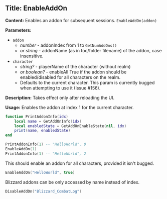 ## Title: EnableAddOn

**Content:**
Enables an addon for subsequent sessions.
`EnableAddOn(addon)`

**Parameters:**
- `addon`
  - *number* - addonIndex from 1 to `GetNumAddOns()`
  - *or string* - addonName (as in toc/folder filename) of the addon, case insensitive.
- `character`
  - *string?* - playerName of the character (without realm)
  - *or boolean?* - enableAll True if the addon should be enabled/disabled for all characters on the realm.
  - Defaults to the current character. This param is currently bugged when attempting to use it (Issue #156).

**Description:**
Takes effect only after reloading the UI.

**Usage:**
Enables the addon at index 1 for the current character.
```lua
function PrintAddonInfo(idx)
    local name = GetAddOnInfo(idx)
    local enabledState = GetAddOnEnableState(nil, idx)
    print(name, enabledState)
end

PrintAddonInfo(1) -- "HelloWorld", 0
EnableAddOn(1)
PrintAddonInfo(1) -- "HelloWorld", 2
```

This should enable an addon for all characters, provided it isn't bugged.
```lua
EnableAddOn("HelloWorld", true)
```

Blizzard addons can be only accessed by name instead of index.
```lua
DisableAddOn("Blizzard_CombatLog")
```